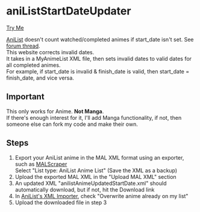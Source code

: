 # aniListStartDateUpdater
[Try Me](https://eccos.github.io/aniListStartDateUpdater)

[AniList](https://anilist.co) doesn't count watched/completed animes if start_date isn't set. See [forum thread](https://anilist.co/forum/thread/46480).  
This website corrects invalid dates.  
It takes in a MyAnimeList XML file, then sets invalid dates to valid dates for all completed animes.  
For example, if start_date is invalid & finish_date is valid, then start_date = finish_date, and vice versa.

## Important
This only works for Anime. **Not Manga**.  
If there's enough interest for it, I'll add Manga functionality, if not, then someone else can fork my code and make their own.

## Steps
1. Export your AniList anime in the MAL XML format using an exporter, such as [MALScraper](https://malscraper.azurewebsites.net)  
  Select "List type: AniList Anime List" (Save the XML as a backup)
2. Upload the exported MAL XML in the "Upload MAL XML" section 
3. An updated XML "anilistAnimeUpdatedStartDate.xml" should automatically download, but if not, hit the Download link
4. In [AniList's XML Importer](https://anilist.co/settings/import), check "Overwrite anime already on my list"
5. Upload the downloaded file in step 3

